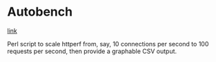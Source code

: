 # Autobench

[link](http://www.xenoclast.org/autobench/)

Perl script to scale httperf from, say, 10 connections per second to 100 requests per second, then provide a graphable CSV output.
